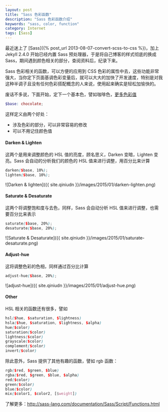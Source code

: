 ```yaml
---
layout: post
title: "Sass 色彩函数"
description: "Sass 色彩函数介绍"
keywords: "sass, color, function"
category: Internet
tags: [Sass]
---
```


最近迷上了 [Sass]({% post_url 2013-08-07-convert-scss-to-css %})，加上 Jekyll 2.4.0 开始已经内置 Sass 预处理器，于是将自己博客的样式彻底的换成 Sass，期间遇到颜色相关的部分，查阅资料后，纪录下来。

Sass 色彩相关的函数，可以方便的应用到 CSS 色彩的属性中去，这些功能非常强大，当你定下页面基调色彩变量后，就可以大大的加快了开发速度，特别是对我这种半调子且没有任何色彩搭配概念的人来说，使用起来确实是轻松加愉快的。

<!-- more -->
废话不多说，下面开始，定下一个基本色，譬如咖啡色，[更多色彩值](//github.com/sass/sass/blob/stable/lib/sass/script/value/color.rb#L28-L180)

```scss
$base: chocolate;
```

这样定义由两个好处：

- 涉及色彩的部分，可以非常容易的修改
- 可以不用记住颜色值

#### Darken & Lighten

这两个是用来调整颜色的 HSL 值的亮度，顾名思义，Darken 变暗，Lighten 变亮。Sass 会自动的分析我们的颜色的 HSL 值来进行调整，用百分比来计算

```scss
darken($base, 10%);
lighten($base, 10%);
```

![Darken & lighten]({{ site.qiniudn }}/images/2015/01/darken-lighten.png)

#### Saturate & Desaturate

这两个将调整饱和度与去色，同样，Sass 会自动分析 HSL 值来进行调整，也需要百分比来表示

```scss
saturate($base, 20%);
desaturate($base, 20%);
```

![Saturate & Desaturate]({{ site.qiniudn }}/images/2015/01/saturate-desaturate.png)

#### Adjust-hue

这将调整色彩的色相，同样通过百分比计算

```scss
adjust-hue($base, 20%);
```

![adjust-hue]({{ site.qiniudn }}/images/2015/01/adjust-hue.png)

#### Other

HSL 相关的函数还有很多，譬如

```scss
hsl($hue, $saturation, $lightness)
hsla($hue, $saturation, $lightness, $alpha)
hue($color)
saturation($color)
lightness($color)
grayscale($color)
complement($color)
invert($color)
```

除此意外，Sass 提供了其他有趣的函数，譬如 rgb 函数：

```scss
rgb($red, $green, $blue)
rgba($red, $green, $blue, $alpha)
red($color)
green($color)
blue($color)
mix($color1, $color2, [$weight])
```

了解更多：<http://sass-lang.com/documentation/Sass/Script/Functions.html>
